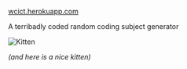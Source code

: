 [wcict.herokuapp.com](http://wcict.herokuapp.com)

A terribadly coded random coding subject generator

![Kitten](http://media.giphy.com/media/2DqT8eRoIYElG/giphy.gif)

*(and here is a nice kitten)*
